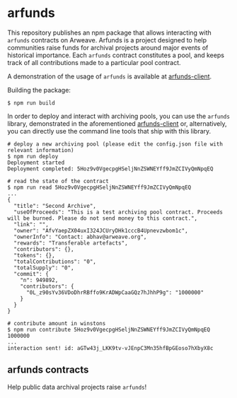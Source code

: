 # arfunds

This repository publishes an npm package that allows interacting with `arfunds` contracts on Arweave. Arfunds is a project designed to help communities raise funds for archival projects around major events of historical importance. Each `arfunds` contract constitutes a pool, and keeps track of all contributions made to a particular pool contract. 

A demonstration of the usage of `arfunds` is available at [arfunds-client](https://github.com/abhavk/arfunds-client).

Building the package:
```
$ npm run build
```

In order to deploy and interact with archiving pools, you can use the `arfunds` library, demonstrated in the aforementioned [arfunds-client](https://github.com/abhavk/arfunds-client) or, alternatively, you can directly use the command line tools that ship with this library. 
```
# deploy a new archiving pool (please edit the config.json file with relevant information)
$ npm run deploy
Deployment started
Deployment completed: 5Hoz9v0VgecpgHSeljNnZSWNEYff9JmZCIVyQmNpqEQ

# read the state of the contract
$ npm run read 5Hoz9v0VgecpgHSeljNnZSWNEYff9JmZCIVyQmNpqEQ
...
{
  "title": "Second Archive",
  "useOfProceeds": "This is a test archiving pool contract. Proceeds will be burned. Please do not send money to this contract.",
  "link": "",
  "owner": "AfvYaepZX04uxI324JCUryDHk1cccB4Upnevzwbom1c",
  "ownerInfo": "Contact: abhav@arweave.org",
  "rewards": "Transferable artefacts",
  "contributors": {},
  "tokens": {},
  "totalContributions": "0",
  "totalSupply": "0",
  "commit": {
    "n": 949892,
    "contributors": {
      "0L_z90sYv36VDoDhrRBffo9KrADWpCaaGQz7hJhhP9g": "1000000"
    }
  }
}

# contribute amount in winstons
$ npm run contribute 5Hoz9v0VgecpgHSeljNnZSWNEYff9JmZCIVyQmNpqEQ 1000000
...
interaction sent! id: aGTw43j_LKK9tv-vJEnpC3Mn35hfBpGEoso7hXbyX8c

```
## arfunds contracts

Help public data archival projects raise `arfunds`!
